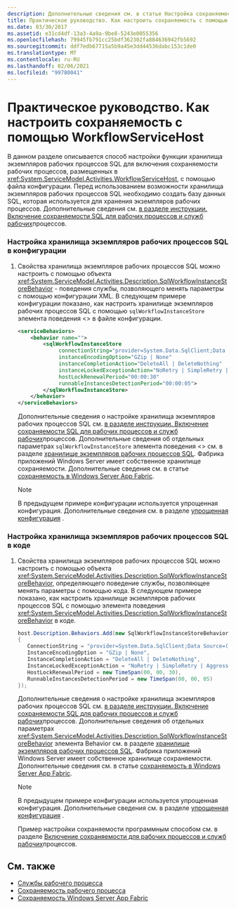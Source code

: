 ```yaml
---
description: Дополнительные сведения см. в статье Настройка сохраняемости с помощью WorkflowServiceHost.
title: Практическое руководство. Как настроить сохраняемость с помощью WorkflowServiceHost
ms.date: 03/30/2017
ms.assetid: e31cd4df-13a3-4a9a-9be8-5243e0055356
ms.openlocfilehash: 79945fb791cc25bdf362302fa884636942fb5692
ms.sourcegitcommit: ddf7edb67715a5b9a45e3dd44536dabc153c1de0
ms.translationtype: MT
ms.contentlocale: ru-RU
ms.lasthandoff: 02/06/2021
ms.locfileid: "99780041"
---
```

# <a name="how-to-configure-persistence-with-workflowservicehost"></a>Практическое руководство. Как настроить сохраняемость с помощью WorkflowServiceHost

В данном разделе описывается способ настройки функции хранилища экземпляров рабочих процессов SQL для включения сохраняемости рабочих процессов, размещенных в <xref:System.ServiceModel.Activities.WorkflowServiceHost>, с помощью файла конфигурации. Перед использованием возможности хранилища экземпляров рабочих процессов SQL необходимо создать базу данных SQL, которая используется для хранения экземпляров рабочих процессов. Дополнительные сведения см. [в разделе инструкции. Включение сохраняемости SQL для рабочих процессов и служб рабочих](../../windows-workflow-foundation/how-to-enable-sql-persistence-for-workflows-and-workflow-services.md)процессов.  
  
### <a name="to-configure-the-sql-workflow-instance-store-in-configuration"></a>Настройка хранилища экземпляров рабочих процессов SQL в конфигурации  
  
1. Свойства хранилища экземпляров рабочих процессов SQL можно настроить с помощью объекта <xref:System.ServiceModel.Activities.Description.SqlWorkflowInstanceStoreBehavior> - поведения службы, позволяющего менять параметры с помощью конфигурации XML. В следующем примере конфигурации показано, как настроить хранилище экземпляров рабочих процессов SQL с помощью `sqlWorkflowInstanceStore` элемента поведения <> в файле конфигурации.  
  
    ```xml  
    <serviceBehaviors>  
        <behavior name="">  
            <sqlWorkflowInstanceStore
                 connectionString="provider=System.Data.SqlClient;Data Source=(local);Initial Catalog=DefaultPersistenceProviderDb;Integrated Security=True;Async=true"  
                 instanceEncodingOption="GZip | None"  
                 instanceCompletionAction="DeleteAll | DeleteNothing"  
                 instanceLockedExceptionAction="NoRetry | SimpleRetry | AggressiveRetry"  
                 hostLockRenewalPeriod="00:00:30"
                 runnableInstancesDetectionPeriod="00:00:05">  
            </sqlWorkflowInstanceStore>  
        </behavior>  
    </serviceBehaviors>  
    ```  
  
     Дополнительные сведения о настройке хранилища экземпляров рабочих процессов SQL см. [в разделе инструкции. Включение сохраняемости SQL для рабочих процессов и служб рабочих](../../windows-workflow-foundation/how-to-enable-sql-persistence-for-workflows-and-workflow-services.md)процессов. Дополнительные сведения об отдельных параметрах `sqlWorkflowInstanceStore` элемента поведения <> см. в разделе [хранилище экземпляров рабочих процессов SQL](../../windows-workflow-foundation/sql-workflow-instance-store.md). Фабрика приложений Windows Server имеет собственное хранилище сохраняемости. Дополнительные сведения см. в статье [сохраняемость в Windows Server App Fabric](/previous-versions/appfabric/ee677272(v=azure.10)).  
  
    > [!NOTE]
    > В предыдущем примере конфигурации используется упрощенная конфигурация. Дополнительные сведения см. в разделе [упрощенная конфигурация](../simplified-configuration.md) .  
  
### <a name="to-configure-the-sql-workflow-instance-store-in-code"></a>Настройка хранилища экземпляров рабочих процессов SQL в коде  
  
1. Свойства хранилища экземпляров рабочих процессов SQL можно настроить с помощью объекта <xref:System.ServiceModel.Activities.Description.SqlWorkflowInstanceStoreBehavior>, определяющего поведение службы, позволяющее менять параметры с помощью кода. В следующем примере показано, как настроить хранилище экземпляров рабочих процессов SQL с помощью элемента поведения <xref:System.ServiceModel.Activities.Description.SqlWorkflowInstanceStoreBehavior> в коде.  
  
    ```csharp  
    host.Description.Behaviors.Add(new SqlWorkflowInstanceStoreBehavior  
    {  
       ConnectionString = "provider=System.Data.SqlClient;Data Source=(local);Initial Catalog=DefaultPersistenceProviderDb;Integrated Security=True;Async=true",  
       InstanceEncodingOption = "GZip | None",  
       InstanceCompletionAction = "DeleteAll | DeleteNothing",  
       InstanceLockedExceptionAction = "NoRetry | SimpleRetry | AggressiveRetry",  
       HostLockRenewalPeriod = new TimeSpan(00, 00, 30),  
       RunnableInstancesDetectionPeriod = new TimeSpan(00, 00, 05)  
    });  
    ```  
  
     Дополнительные сведения о настройке хранилища экземпляров рабочих процессов SQL см. [в разделе инструкции. Включение сохраняемости SQL для рабочих процессов и служб рабочих](../../windows-workflow-foundation/how-to-enable-sql-persistence-for-workflows-and-workflow-services.md)процессов. Дополнительные сведения об отдельных параметрах <xref:System.ServiceModel.Activities.Description.SqlWorkflowInstanceStoreBehavior> элемента Behavior см. в разделе [хранилище экземпляров рабочих процессов SQL](../../windows-workflow-foundation/sql-workflow-instance-store.md). Фабрика приложений Windows Server имеет собственное хранилище сохраняемости. Дополнительные сведения см. в статье [сохраняемость в Windows Server App Fabric](/previous-versions/appfabric/ee677272(v=azure.10)).  
  
    > [!NOTE]
    > В предыдущем примере конфигурации используется упрощенная конфигурация. Дополнительные сведения см. в разделе [упрощенная конфигурация](../simplified-configuration.md) .  
  
     Пример настройки сохраняемости программным способом см. в разделе [Включение сохраняемости для рабочих процессов и служб рабочих](../../windows-workflow-foundation/how-to-enable-persistence-for-workflows-and-workflow-services.md)процессов.  
  
## <a name="see-also"></a>См. также

- [Службы рабочего процесса](workflow-services.md)
- [Сохраняемость рабочего процесса](../../windows-workflow-foundation/workflow-persistence.md)
- [Сохраняемость Windows Server App Fabric](/previous-versions/appfabric/ee677272(v=azure.10))
